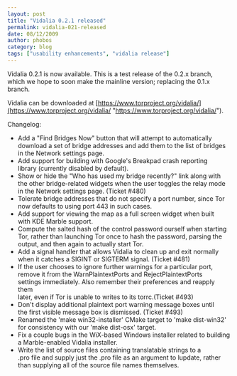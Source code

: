 ```yaml
---
layout: post
title: "Vidalia 0.2.1 released"
permalink: vidalia-021-released
date: 08/12/2009
author: phobos
category: blog
tags: ["usability enhancements", "vidalia release"]
---
```


Vidalia 0.2.1 is now available. This is a test release of the 0.2.x branch, which we hope to soon make the mainline version; replacing the 0.1.x branch.

Vidalia can be downloaded at [https://www.torproject.org/vidalia/](https://www.torproject.org/vidalia/ "https://www.torproject.org/vidalia/").

Changelog:

- Add a "Find Bridges Now" button that will attempt to automatically  
 download a set of bridge addresses and add them to the list of bridges  
 in the Network settings page.
- Add support for building with Google's Breakpad crash reporting  
 library (currently disabled by default).
- Show or hide the "Who has used my bridge recently?" link along with  
 the other bridge-related widgets when the user toggles the relay mode  
 in the Network settings page. (Ticket #480)
- Tolerate bridge addresses that do not specify a port number, since Tor  
 now defaults to using port 443 in such cases.
- Add support for viewing the map as a full screen widget when built  
 with KDE Marble support.
- Compute the salted hash of the control password ourself when starting  
 Tor, rather than launching Tor once to hash the password, parsing the  
 output, and then again to actually start Tor.
- Add a signal handler that allows Vidalia to clean up and exit normally  
 when it catches a SIGINT or SIGTERM signal. (Ticket #481)
- If the user chooses to ignore further warnings for a particular port,  
 remove it from the WarnPlaintextPorts and RejectPlaintextPorts  
 settings immediately. Also remember their preferences and reapply them  
 later, even if Tor is unable to writes to its torrc.(Ticket #493)
- Don't display additional plaintext port warning message boxes until  
 the first visible message box is dismissed. (Ticket #493)
- Renamed the 'make win32-installer' CMake target to 'make dist-win32'  
 for consistency with our 'make dist-osx' target.
- Fix a couple bugs in the WiX-based Windows installer related to building  
 a Marble-enabled Vidalia installer.
- Write the list of source files containing translatable strings to a  
 .pro file and supply just the .pro file as an argument to lupdate, rather  
 than supplying all of the source file names themselves.

